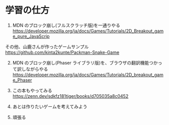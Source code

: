 # 学習の仕方

1. MDN のブロック崩し(フルスクラッチ版)を一通りやる
   https://developer.mozilla.org/ja/docs/Games/Tutorials/2D_Breakout_game_pure_JavaScrip

その他、山鹿さんが作ったゲームサンプル
https://github.com/kinta2kunte/Packman-Snake-Game

2. MDN のブロック崩し(Phaser ライブラリ版)を、ブラウザの翻訳機能つかって訳しながらやる
   https://developer.mozilla.org/ja/docs/Games/Tutorials/2D_breakout_game_Phaser

3. この本もやってみる
   https://zenn.dev/sdkfz181tiger/books/d705035a8c0452

4. あとは作りたいゲームを考えてみよう

5. 頑張る
